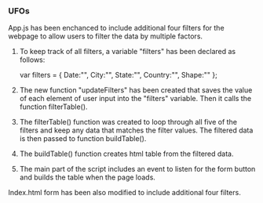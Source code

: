 ### UFOs

App.js has been enchanced to include additional four filters for the webpage to allow users to filter the data by multiple factors.

1. To keep track of all filters, a variable "filters" has been declared as follows:

    var filters = {
        Date:"",
        City:"",
        State:"",
        Country:"",
        Shape:""
    };

2. The new function "updateFilters" has been created that saves the value of each element of user input into the "filters" variable. 
Then it calls the function filterTable().

3. The filterTable() function was created to loop through all five of the filters and keep any data that matches the filter values. The filtered data is then passed to function buildTable().

4. The buildTable() function creates html table from the filtered data.

5. The main part of the script includes an event to listen for the form button and builds the table when the page loads.

Index.html form has been also modified to include additional four filters.
